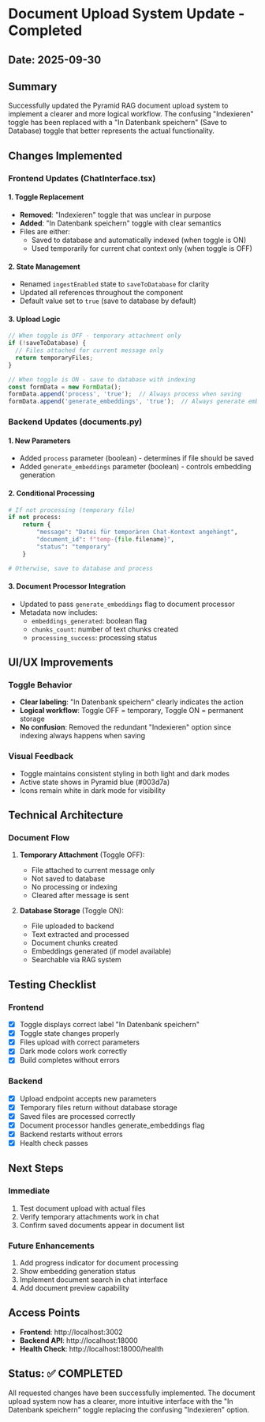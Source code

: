 # Document Upload System Update - Completed
## Date: 2025-09-30

## Summary
Successfully updated the Pyramid RAG document upload system to implement a clearer and more logical workflow. The confusing "Indexieren" toggle has been replaced with a "In Datenbank speichern" (Save to Database) toggle that better represents the actual functionality.

## Changes Implemented

### Frontend Updates (ChatInterface.tsx)

#### 1. Toggle Replacement
- **Removed**: "Indexieren" toggle that was unclear in purpose
- **Added**: "In Datenbank speichern" toggle with clear semantics
- Files are either:
  - Saved to database and automatically indexed (when toggle is ON)
  - Used temporarily for current chat context only (when toggle is OFF)

#### 2. State Management
- Renamed `ingestEnabled` state to `saveToDatabase` for clarity
- Updated all references throughout the component
- Default value set to `true` (save to database by default)

#### 3. Upload Logic
```typescript
// When toggle is OFF - temporary attachment only
if (!saveToDatabase) {
  // Files attached for current message only
  return temporaryFiles;
}

// When toggle is ON - save to database with indexing
const formData = new FormData();
formData.append('process', 'true');  // Always process when saving
formData.append('generate_embeddings', 'true');  // Always generate embeddings
```

### Backend Updates (documents.py)

#### 1. New Parameters
- Added `process` parameter (boolean) - determines if file should be saved
- Added `generate_embeddings` parameter (boolean) - controls embedding generation

#### 2. Conditional Processing
```python
# If not processing (temporary file)
if not process:
    return {
        "message": "Datei für temporären Chat-Kontext angehängt",
        "document_id": f"temp-{file.filename}",
        "status": "temporary"
    }

# Otherwise, save to database and process
```

#### 3. Document Processor Integration
- Updated to pass `generate_embeddings` flag to document processor
- Metadata now includes:
  - `embeddings_generated`: boolean flag
  - `chunks_count`: number of text chunks created
  - `processing_success`: processing status

## UI/UX Improvements

### Toggle Behavior
- **Clear labeling**: "In Datenbank speichern" clearly indicates the action
- **Logical workflow**: Toggle OFF = temporary, Toggle ON = permanent storage
- **No confusion**: Removed the redundant "Indexieren" option since indexing always happens when saving

### Visual Feedback
- Toggle maintains consistent styling in both light and dark modes
- Active state shows in Pyramid blue (#003d7a)
- Icons remain white in dark mode for visibility

## Technical Architecture

### Document Flow
1. **Temporary Attachment** (Toggle OFF):
   - File attached to current message only
   - Not saved to database
   - No processing or indexing
   - Cleared after message is sent

2. **Database Storage** (Toggle ON):
   - File uploaded to backend
   - Text extracted and processed
   - Document chunks created
   - Embeddings generated (if model available)
   - Searchable via RAG system

## Testing Checklist

### Frontend
- [x] Toggle displays correct label "In Datenbank speichern"
- [x] Toggle state changes properly
- [x] Files upload with correct parameters
- [x] Dark mode colors work correctly
- [x] Build completes without errors

### Backend
- [x] Upload endpoint accepts new parameters
- [x] Temporary files return without database storage
- [x] Saved files are processed correctly
- [x] Document processor handles generate_embeddings flag
- [x] Backend restarts without errors
- [x] Health check passes

## Next Steps

### Immediate
1. Test document upload with actual files
2. Verify temporary attachments work in chat
3. Confirm saved documents appear in document list

### Future Enhancements
1. Add progress indicator for document processing
2. Show embedding generation status
3. Implement document search in chat interface
4. Add document preview capability

## Access Points
- **Frontend**: http://localhost:3002
- **Backend API**: http://localhost:18000
- **Health Check**: http://localhost:18000/health

## Status: ✅ COMPLETED

All requested changes have been successfully implemented. The document upload system now has a clearer, more intuitive interface with the "In Datenbank speichern" toggle replacing the confusing "Indexieren" option.